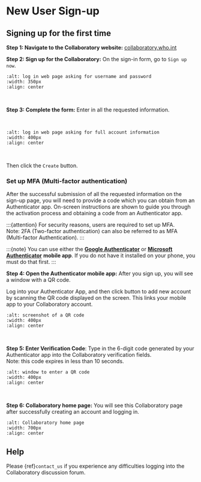 # New User Sign-up

## Signing up for the first time

**Step 1: Navigate to the Collaboratory website:** [collaboratory.who.int](https://collaboratory.who.int/)

**Step 2: Sign up for the Collaboratory:** On the sign-in form, go to `Sign up now`. 

```{image} ../../static/screenshots/collab-homepage-arrow.png
:alt: log in web page asking for username and password
:width: 350px
:align: center
```

<br>

**Step 3: Complete the form:** Enter in all the requested information.

<br>

```{image} ../../static/screenshots/collab-long-signup-page.png
:alt: log in web page asking for full account information
:width: 400px
:align: center
```

<br>

Then click the `Create` button.


### Set up MFA (Multi-factor authentication)

After the successful submission of all the requested information on the sign-up page, you will need to provide a code which you can obtain from an Authenticator app.
On-screen instructions are shown to guide you through the activation process and obtaining a code from an Authenticator app.

:::{attention}
For security reasons, users are required to set up MFA.  
Note:  2FA (Two-factor authentication) can also be referred to as MFA (Multi-factor Authentication).
:::

:::{note}
You can use either the [**Google Authenticator**](https://play.google.com/store/apps/details?id=com.google.android.apps.authenticator2&hl=en_US&pli=1) or [**Microsoft Authenticator**](https://support.microsoft.com/en-us/account-billing/download-microsoft-authenticator-351498fc-850a-45da-b7b6-27e523b8702a) **mobile app**. If you do not have it installed on your phone, you must do that first. 
:::

**Step 4: Open the Authenticator mobile app:** After you sign up, you will see a window with a QR code. 

Log into your Authenticator App, and then click button to add new account by scanning the QR code displayed on the screen. This links your mobile app to your Collaboratory account.

```{image} ../../static/screenshots/authenticator-long.png
:alt: screenshot of a QR code
:width: 400px
:align: center
```

<br>

**Step 5: Enter Verification Code**: Type in the 6-digit code generated by your Authenticator app into the Collaboratory verification fields.  
Note:  this code expires in less than 10 seconds.

```{image} ../../static/screenshots/collab-enter-authenticator-code.png
:alt: window to enter a QR code
:width: 400px
:align: center
```

<br>

**Step 6: Collaboratory home page:** You will see this Collaboratory page after successfully creating an account and logging in.

```{image} ../../static/screenshots/collab-home-view-afterlogin.png
:alt: Collaboratory home page
:width: 700px
:align: center
```

## Help
Please {ref}`contact_us` if you experience any difficulties logging into the Collaboratory discussion forum.



